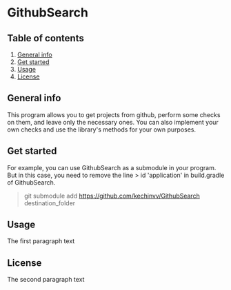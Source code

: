 # GithubSearch
## Table of contents
1. [General info](#general-info)
2. [Get started](#get-started)
3. [Usage](#usage)
4. [License](#license)

## General info <a name="general-info"></a>
This program allows you to get projects from github, perform some checks on them, and leave only the necessary ones. You can also implement your own checks and use the library's methods for your own purposes.

## Get started <a name="get-started"></a>
For example, you can use GithubSearch as a submodule in your program. But in this case, you need to remove the line > id 'application' in build.gradle of GithubSearch.
> git submodule add https://github.com/kechinvv/GithubSearch destination_folder

## Usage <a name="usage"></a>
The first paragraph text

## License <a name="license"></a>
The second paragraph text
